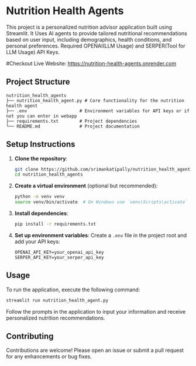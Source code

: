 # Nutrition Health Agents

This project is a personalized nutrition advisor application built using Streamlit. It Uses AI agents to provide tailored nutritional recommendations based on user input, including demographics, health conditions, and personal preferences.
Required OPENAI(LLM Usage) and SERPER(Tool for LLM Usage) API Keys.

#Checkout Live Website: https://nutrition-health-agents.onrender.com

## Project Structure

```
nutrition_health_agents
├── nutrition_health_agent.py # Core functionality for the nutrition health agent
├── .env                    # Environment variables for API keys or if not you can enter in webapp
├── requirements.txt        # Project dependencies
└── README.md               # Project documentation
```

## Setup Instructions

1. **Clone the repository**:
   ```bash
   git clone https://github.com/srimankatipally/nutrition_health_agents.git
   cd nutrition_health_agents
   ```

2. **Create a virtual environment** (optional but recommended):
   ```bash
   python -m venv venv
   source venv/bin/activate  # On Windows use `venv\Scripts\activate`
   ```

3. **Install dependencies**:
   ```bash
   pip install -r requirements.txt
   ```

4. **Set up environment variables**:
   Create a `.env` file in the project root and add your API keys:
   ```
   OPENAI_API_KEY=your_openai_api_key
   SERPER_API_KEY=your_serper_api_key
   ```

## Usage

To run the application, execute the following command:
```bash
streamlit run nutrition_health_agent.py
```

Follow the prompts in the application to input your information and receive personalized nutrition recommendations.

## Contributing

Contributions are welcome! Please open an issue or submit a pull request for any enhancements or bug fixes.
